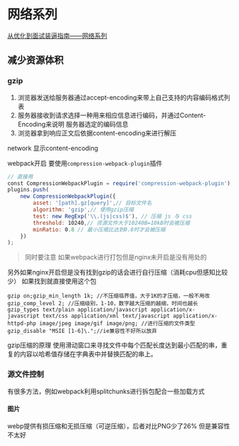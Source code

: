 # 网络系列

[从优化到面试装逼指南——网络系列](https://juejin.im/post/5defb2866fb9a01631780d29)

## 减少资源体积

### gzip

1. 浏览器发送给服务器通过accept-encoding来带上自己支持的内容编码格式列表
2. 服务器接收到请求选择一种用来相应信息进行编码，并通过Content-Encoding来说明 服务器选定的编码信息
3. 浏览器拿到响应正文后依据content-encoding来进行解压

network 显示content-encoding

webpack开启
要使用`compression-webpack-plugin`插件

```js
// 直接用
const CompressionWebpackPlugin = require('compression-webpack-plugin');
plugins.push(
    new CompressionWebpackPlugin({
        asset: '[path].gz[query]',// 目标文件名        
        algorithm: 'gzip',// 使用gzip压缩        
        test: new RegExp('\\.(js|css)$'), // 压缩 js 与 css        
        threshold: 10240,// 资源文件大于10240B=10kB时会被压缩 
        minRatio: 0.8 // 最小压缩比达到0.8时才会被压缩
    })
);
```

>同时要注意 如果webpack进行打包但是nginx未开启是没有用处的

另外如果nginx开启但是没有找到gzip的话会进行自行压缩（消耗cpu但感知比较少）
如果找到就直接使用这个包

```// nginx配置
gzip on;gzip_min_length 1k; //不压缩临界值，大于1K的才压缩，一般不用改gzip_comp_level 2; //压缩级别，1-10，数字越大压缩的越细，时间也越长gzip_types text/plain application/javascript application/x-javascript text/css application/xml text/javascript application/x-httpd-php image/jpeg image/gif image/png; //进行压缩的文件类型gzip_disable "MSIE [1-6]\.";//ie兼容性不好所以放弃
```

gzip压缩的原理
使用滑动窗口来寻找文件中每个匹配长度达到最小匹配的串，重复的内容以哈希值存储在字典表中并替换匹配的串上。

### 源文件控制

有很多方法，例如webpack利用splitchunks进行拆包配合一些加载方式

#### 图片

webp提供有损压缩和无损压缩（可逆压缩），后者对比PNG少了26%
但是兼容性不太好
